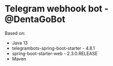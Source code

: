 # Telegram webhook bot - @DentaGoBot

Based on:
- Java 13
- telegrambots-spring-boot-starter - 4.8.1
- spring-boot-starter-web - 2.3.0.RELEASE
- Maven
